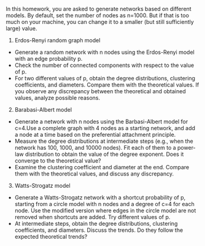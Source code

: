 In this homework, you are asked to generate networks based on different models. By default, set the
number of nodes as n=1000. But if that is too much on your machine, you can change it to a smaller
(but still sufficiently large) value.

1. Erdos-Renyi random graph model
- Generate a random network with n nodes using the Erdos-Renyi model with an edge probability p.
- Check the number of connected components with respect to the value of p.
- For two different values of p, obtain the degree distributions, clustering coefficients, and diameters.
Compare them with the theoretical values. If you observe any discrepancy between the theoretical
and obtained values, analyze possible reasons.

2. Barabasi-Albert model
- Generate a network with n nodes using the Barbasi-Albert model for c=4.Use a complete graph with
4 nodes as a starting network, and add a node at a time based on the preferential attachment principle.
- Measure the degree distributions at intermediate steps (e.g., when the network has 100, 1000, and
10000 nodes). Fit each of them to a power-law distribution to obtain the value of the degree exponent.
Does it converge to the theoretical value?
- Examine the clustering coefficient and diameter at the end. Compare them with the theoretical values,
and discuss any discrepancy.

3. Watts-Strogatz model
- Generate a Watts-Strogatz network with a shortcut probability of p, starting from a circle model with
n nodes and a degree of c=4 for each node. Use the modified version where edges in the circle model
are not removed when shortcuts are added. Try different values of p.
- At intermediate steps, obtain the degree distributions, clustering coefficients, and diameters. Discuss
the trends. Do they follow the expected theoretical trends?